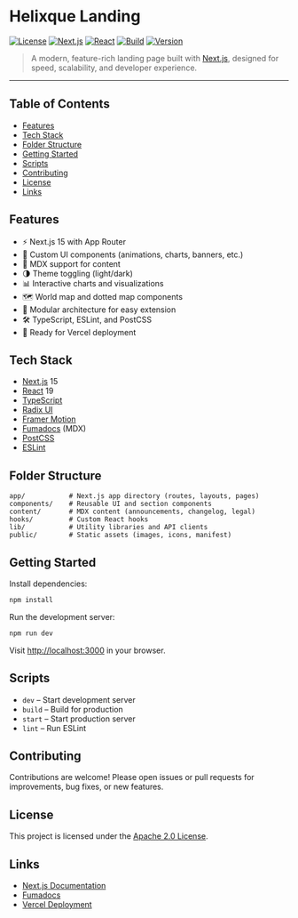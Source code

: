 # Helixque Landing

<!-- Badges -->
[![License](https://img.shields.io/badge/License-Apache_2.0-blue.svg)](https://opensource.org/licenses/Apache-2.0)
[![Next.js](https://img.shields.io/badge/Next.js-15-blue?logo=next.js)](https://nextjs.org/)
[![React](https://img.shields.io/badge/React-19-blue?logo=react)](https://react.dev/)
[![Build](https://img.shields.io/badge/build-passing-brightgreen)](https://vercel.com/)
[![Version](https://img.shields.io/badge/version-0.1.0-blue)](package.json)

> A modern, feature-rich landing page built with [Next.js](https://nextjs.org), designed for speed, scalability, and developer experience.

---

## Table of Contents
- [Features](#features)
- [Tech Stack](#tech-stack)
- [Folder Structure](#folder-structure)
- [Getting Started](#getting-started)
- [Scripts](#scripts)
- [Contributing](#contributing)
- [License](#license)
- [Links](#links)

## Features
- ⚡️ Next.js 15 with App Router
- 🎨 Custom UI components (animations, charts, banners, etc.)
- 📝 MDX support for content
- 🌗 Theme toggling (light/dark)
- 📊 Interactive charts and visualizations
- 🗺️ World map and dotted map components
- 🧩 Modular architecture for easy extension
- 🛠️ TypeScript, ESLint, and PostCSS
- 🚀 Ready for Vercel deployment

## Tech Stack
- [Next.js](https://nextjs.org/) 15
- [React](https://react.dev/) 19
- [TypeScript](https://www.typescriptlang.org/)
- [Radix UI](https://www.radix-ui.com/)
- [Framer Motion](https://www.framer.com/motion/)
- [Fumadocs](https://fumadocs.vercel.app/) (MDX)
- [PostCSS](https://postcss.org/)
- [ESLint](https://eslint.org/)

## Folder Structure
```
app/           # Next.js app directory (routes, layouts, pages)
components/    # Reusable UI and section components
content/       # MDX content (announcements, changelog, legal)
hooks/         # Custom React hooks
lib/           # Utility libraries and API clients
public/        # Static assets (images, icons, manifest)
```

## Getting Started

Install dependencies:
```bash
npm install
```

Run the development server:
```bash
npm run dev
```
Visit [http://localhost:3000](http://localhost:3000) in your browser.

## Scripts
- `dev`    – Start development server
- `build`  – Build for production
- `start`  – Start production server
- `lint`   – Run ESLint

## Contributing

Contributions are welcome! Please open issues or pull requests for improvements, bug fixes, or new features.

## License

This project is licensed under the [Apache 2.0 License](LICENSE).

## Links
- [Next.js Documentation](https://nextjs.org/docs)
- [Fumadocs](https://fumadocs.vercel.app/)
- [Vercel Deployment](https://vercel.com/new)
